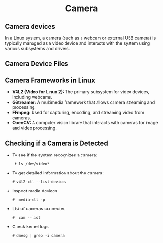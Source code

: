 <h1 style="text-align:center;"> Camera</p>

## Camera devices
In a Linux system, a camera (such as a webcam or external USB camera) is typically managed as a video device and interacts with the system using various subsystems and drivers.

## Camera Device Files

## Camera Frameworks in Linux
* **V4L2 (Video for Linux 2):** The primary subsystem for video devices, including webcams.
* **GStreamer:** A multimedia framework that allows camera streaming and processing.
* **FFmpeg:** Used for capturing, encoding, and streaming video from cameras.
* **OpenCV:** A computer vision library that interacts with cameras for image and video processing.

## Checking if a Camera is Detected

* To see if the system recognizes a camera:

   ```
    # ls /dev/video*
    ```

* To get detailed information about the camera:
  ```
  # v4l2-ctl --list-devices
  ```

* Inspect media devices
  ```
  #  media-ctl -p
  ```

* List of cameras connected
  ```
  #  cam --list
  ```

* Check kernel logs
  ```
  # dmesg | grep -i camera
  ```